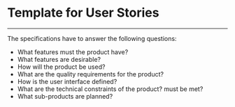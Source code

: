 # Template for User Stories
------
The specifications have to answer the following questions:
- What features must the product have?
- What features are desirable?
- How will the product be used?
- What are the quality requirements for the product?
- How is the user interface defined?
- What are the technical constraints of the product?
must be met?
- What sub-products are planned?

